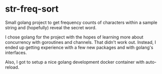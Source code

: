 # str-freq-sort
Small golang project to get frequency counts of characters within a sample string and (hopefully) reveal the secret word.

I chose golang for the project with the hopes of learning more about concurrency with goroutines and channels.
That didn't work out.
Instead, I ended up getting experience with a few new packages and with golang's interfaces.

Also, I got to setup a nice golang development docker container with auto-reload.
